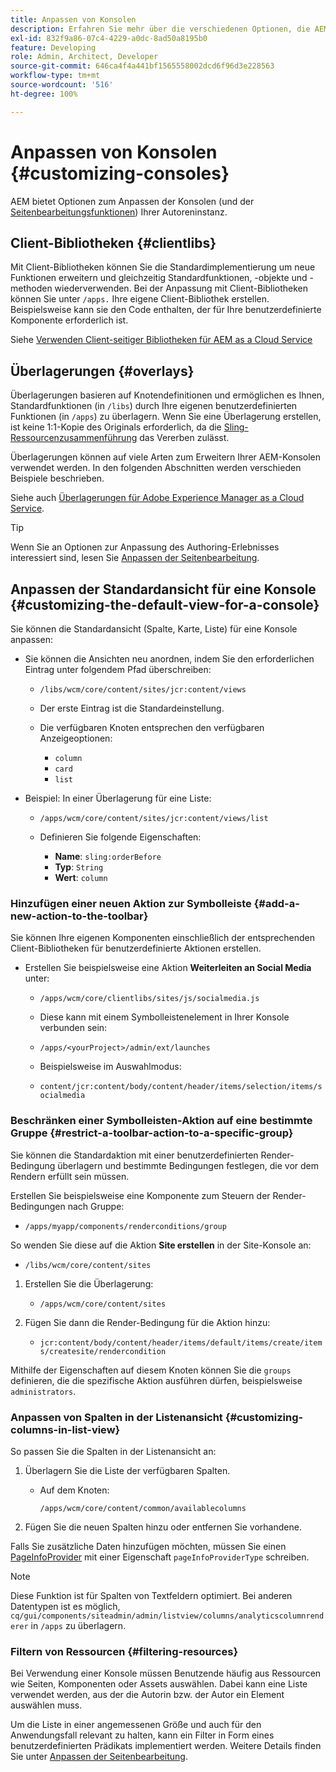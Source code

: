 ```yaml
---
title: Anpassen von Konsolen
description: Erfahren Sie mehr über die verschiedenen Optionen, die AEM zum Anpassen der Konsolen Ihrer Autoreninstanz bereitstellt.
exl-id: 832f9a86-07c4-4229-a0dc-8ad50a8195b0
feature: Developing
role: Admin, Architect, Developer
source-git-commit: 646ca4f4a441bf1565558002dcd6f96d3e228563
workflow-type: tm+mt
source-wordcount: '516'
ht-degree: 100%

---
```


# Anpassen von Konsolen {#customizing-consoles}

AEM bietet Optionen zum Anpassen der Konsolen (und der [Seitenbearbeitungsfunktionen](/help/implementing/developing/extending/page-authoring.md)) Ihrer Autoreninstanz.

## Client-Bibliotheken {#clientlibs}

Mit Client-Bibliotheken können Sie die Standardimplementierung um neue Funktionen erweitern und gleichzeitig Standardfunktionen, -objekte und -methoden wiederverwenden. Bei der Anpassung mit Client-Bibliotheken können Sie unter `/apps.` Ihre eigene Client-Bibliothek erstellen. Beispielsweise kann sie den Code enthalten, der für Ihre benutzerdefinierte Komponente erforderlich ist.

Siehe [Verwenden Client-seitiger Bibliotheken für AEM as a Cloud Service](/help/implementing/developing/introduction/clientlibs.md)

## Überlagerungen {#overlays}

Überlagerungen basieren auf Knotendefinitionen und ermöglichen es Ihnen, Standardfunktionen (in `/libs`) durch Ihre eigenen benutzerdefinierten Funktionen (in `/apps`) zu überlagern. Wenn Sie eine Überlagerung erstellen, ist keine 1:1-Kopie des Originals erforderlich, da die [Sling-Ressourcenzusammenführung](/help/implementing/developing/introduction/sling-resource-merger.md) das Vererben zulässt.

Überlagerungen können auf viele Arten zum Erweitern Ihrer AEM-Konsolen verwendet werden. In den folgenden Abschnitten werden verschieden Beispiele beschrieben.

Siehe auch [Überlagerungen für Adobe Experience Manager as a Cloud Service](/help/implementing/developing/introduction/overlays.md).

>[!TIP]
>
>Wenn Sie an Optionen zur Anpassung des Authoring-Erlebnisses interessiert sind, lesen Sie [Anpassen der Seitenbearbeitung](/help/implementing/developing/extending/page-authoring.md).

## Anpassen der Standardansicht für eine Konsole {#customizing-the-default-view-for-a-console}

Sie können die Standardansicht (Spalte, Karte, Liste) für eine Konsole anpassen:

* Sie können die Ansichten neu anordnen, indem Sie den erforderlichen Eintrag unter folgendem Pfad überschreiben:

   * `/libs/wcm/core/content/sites/jcr:content/views`

   * Der erste Eintrag ist die Standardeinstellung.

   * Die verfügbaren Knoten entsprechen den verfügbaren Anzeigeoptionen:

      * `column`
      * `card`
      * `list`

* Beispiel: In einer Überlagerung für eine Liste:

   * `/apps/wcm/core/content/sites/jcr:content/views/list`

   * Definieren Sie folgende Eigenschaften:

      * **Name**: `sling:orderBefore`
      * **Typ**: `String`
      * **Wert**: `column`

### Hinzufügen einer neuen Aktion zur Symbolleiste {#add-a-new-action-to-the-toolbar}

Sie können Ihre eigenen Komponenten einschließlich der entsprechenden Client-Bibliotheken für benutzerdefinierte Aktionen erstellen.

* Erstellen Sie beispielsweise eine Aktion **Weiterleiten an Social Media** unter:

   * `/apps/wcm/core/clientlibs/sites/js/socialmedia.js`

   * Diese kann mit einem Symbolleistenelement in Ihrer Konsole verbunden sein:

   * `/apps/<yourProject>/admin/ext/launches`

   * Beispielsweise im Auswahlmodus:

   * `content/jcr:content/body/content/header/items/selection/items/socialmedia`

### Beschränken einer Symbolleisten-Aktion auf eine bestimmte Gruppe {#restrict-a-toolbar-action-to-a-specific-group}

Sie können die Standardaktion mit einer benutzerdefinierten Render-Bedingung überlagern und bestimmte Bedingungen festlegen, die vor dem Rendern erfüllt sein müssen.

Erstellen Sie beispielsweise eine Komponente zum Steuern der Render-Bedingungen nach Gruppe:

* `/apps/myapp/components/renderconditions/group`

So wenden Sie diese auf die Aktion **Site erstellen** in der Site-Konsole an:

* `/libs/wcm/core/content/sites`

1. Erstellen Sie die Überlagerung:

   * `/apps/wcm/core/content/sites`

1. Fügen Sie dann die Render-Bedingung für die Aktion hinzu:

   * `jcr:content/body/content/header/items/default/items/create/items/createsite/rendercondition`

Mithilfe der Eigenschaften auf diesem Knoten können Sie die `groups` definieren, die die spezifische Aktion ausführen dürfen, beispielsweise `administrators`.

### Anpassen von Spalten in der Listenansicht {#customizing-columns-in-list-view}

So passen Sie die Spalten in der Listenansicht an:

1. Überlagern Sie die Liste der verfügbaren Spalten.

   * Auf dem Knoten:

     `/apps/wcm/core/content/common/availablecolumns`

1. Fügen Sie die neuen Spalten hinzu oder entfernen Sie vorhandene.

Falls Sie zusätzliche Daten hinzufügen möchten, müssen Sie einen [PageInfoProvider](https://developer.adobe.com/experience-manager/reference-materials/cloud-service/javadoc/com/day/cq/wcm/api/PageInfoProvider.html) mit einer Eigenschaft `pageInfoProviderType` schreiben.

>[!NOTE]
>
>Diese Funktion ist für Spalten von Textfeldern optimiert. Bei anderen Datentypen ist es möglich, `cq/gui/components/siteadmin/admin/listview/columns/analyticscolumnrenderer` in `/apps` zu überlagern.

### Filtern von Ressourcen {#filtering-resources}

Bei Verwendung einer Konsole müssen Benutzende häufig aus Ressourcen wie Seiten, Komponenten oder Assets auswählen. Dabei kann eine Liste verwendet werden, aus der die Autorin bzw. der Autor ein Element auswählen muss.

Um die Liste in einer angemessenen Größe und auch für den Anwendungsfall relevant zu halten, kann ein Filter in Form eines benutzerdefinierten Prädikats implementiert werden. Weitere Details finden Sie unter [Anpassen der Seitenbearbeitung](/help/implementing/developing/extending/page-authoring.md#filtering-resources).
